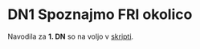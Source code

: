 # DN1 Spoznajmo FRI okolico

Navodila za **1. DN** so na voljo v [skripti](https://teaching.lavbic.net/OIS/2018-2019/DN1.html).